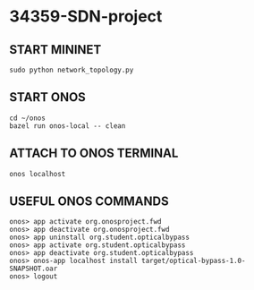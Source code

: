 # 34359-SDN-project

## START MININET
```
sudo python network_topology.py
```

## START ONOS
```
cd ~/onos
bazel run onos-local -- clean
```

## ATTACH TO ONOS TERMINAL
```
onos localhost
```

## USEFUL ONOS COMMANDS
```
onos> app activate org.onosproject.fwd
onos> app deactivate org.onosproject.fwd
onos> app uninstall org.student.opticalbypass
onos> app activate org.student.opticalbypass
onos> app deactivate org.student.opticalbypass 
onos> onos-app localhost install target/optical-bypass-1.0-SNAPSHOT.oar 
onos> logout
```
